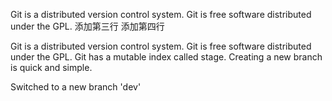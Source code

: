 Git is a distributed version control system.
Git is free software distributed under the GPL.
添加第三行
添加第四行


Git is a distributed version control system.
Git is free software distributed under the GPL.
Git has a mutable index called stage.
Creating a new branch is quick and simple.

Switched to a new branch 'dev'
